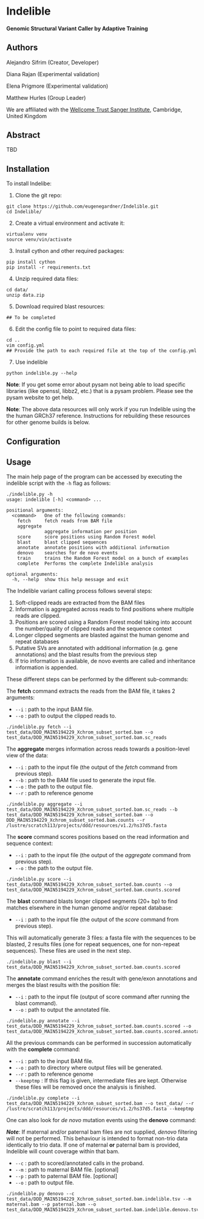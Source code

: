 # Indelible
#### Genomic Structural Variant Caller by Adaptive Training

## Authors

Alejandro Sifrim (Creator, Developer)

Diana Rajan (Experimental validation)

Elena Prigmore (Experimental validation)

Matthew Hurles (Group Leader)

We are affiliated with the [Wellcome Trust Sanger Institute](http://www.sanger.ac.uk/science/groups/hurles-group), Cambridge, United Kingdom

## Abstract

TBD

## Installation

To install Indelibe:

1. Clone the git repo:

```
git clone https://github.com/eugenegardner/Indelible.git
cd Indelible/
```

2. Create a virtual environment and activate it:

```
virtualenv venv
source venv/vin/activate
```

3. Install cython and other required packages:

```
pip install cython
pip install -r requirements.txt
```

4. Unzip required data files:

```
cd data/
unzip data.zip
```

5. Download required blast resources:

```
## To be completed
```

6. Edit the config file to point to required data files:

```
cd ..
vim config.yml
## Provide the path to each required file at the top of the config.yml
```

7. Use indelible

```
python indelible.py --help
```

**Note**: If you get some error about pysam not being able to load specific libraries (like openssl, libbz2, etc.) that is a pysam problem. Please see the pysam website to get help.

**Note**: The above data resources will only work if you run Indelible using the the human GRCh37 reference. Instructions for rebuilding these resources for other genome builds is below.

## Configuration

## Usage

The main help page of the program can be accessed by executing the indelible script with the `-h` flag as follows:

```
./indelible.py -h
usage: indelible [-h] <command> ...

positional arguments:
  <command>   One of the following commands:
    fetch     fetch reads from BAM file
    aggregate
              aggregate information per position
    score     score positions using Random Forest model
    blast     blast clipped sequences
    annotate  annotate positions with additional information
    denovo    searches for de novo events
    train     trains the Random Forest model on a bunch of examples
    complete  Performs the complete Indelible analysis

optional arguments:
  -h, --help  show this help message and exit
```

The Indelible variant calling process follows several steps:

1. Soft-clipped reads are extracted from the BAM files
2. Information is aggregated across reads to find positions where multiple reads are clipped.
3. Positions are scored using a Random Forest model taking into account the number/quality of clipped reads and the sequence context
4. Longer clipped segments are blasted against the human genome and repeat databases
4. Putative SVs are annotated with additional information (e.g. gene annotations) and the blast results from the previous step
5. If trio information is available, de novo events are called and inheritance information is appended.

These different steps can be performed by the different sub-commands:

The **fetch** command extracts the reads from the BAM file, it takes 2 arguments:

* `--i` : path to the input BAM file.
* `--o` : path to output the clipped reads to.

```
./indelible.py fetch --i test_data/DDD_MAIN5194229_Xchrom_subset_sorted.bam --o test_data/DDD_MAIN5194229_Xchrom_subset_sorted.bam.sc_reads
```

The **aggregate** merges information across reads towards a position-level view of the data:

* `--i` : path to the input file (the output of the *fetch* command from previous step).
* `--b` : path to the BAM file used to generate the input file.
* `--o` : the path to the output file.
* `--r` : path to reference genome 

```
./indelible.py aggregate --i test_data/DDD_MAIN5194229_Xchrom_subset_sorted.bam.sc_reads --b test_data/DDD_MAIN5194229_Xchrom_subset_sorted.bam --o DDD_MAIN5194229_Xchrom_subset_sorted.bam.counts --r /lustre/scratch113/projects/ddd/resources/v1.2/hs37d5.fasta
```

The **score** command scores positions based on the read information and sequence context:

* `--i` : path to the input file (the output of the *aggregate* command from previous step).
* `--o` : the path to the output file.

```
./indelible.py score --i test_data/DDD_MAIN5194229_Xchrom_subset_sorted.bam.counts --o test_data/DDD_MAIN5194229_Xchrom_subset_sorted.bam.counts.scored
```

The **blast** command blasts longer clipped segments (20+ bp) to find matches elsewhere in the human genome and/or repeat database:
* `--i` :  path to the input file (the output of the *score* command from previous step).

This will automatically generate 3 files: a fasta file with the sequences to be blasted, 2 results files (one for repeat sequences, one for non-repeat sequences). These files are used in the next step.

```
./indelible.py blast --i test_data/DDD_MAIN5194229_Xchrom_subset_sorted.bam.counts.scored
```

The **annotate** command enriches the result with gene/exon annotations and merges the blast results with the position file:

* `--i` : path to the input file (output of score command after running the blast command).
* `--o` : path to output the annotated file.

```
./indelible.py annotate --i test_data/DDD_MAIN5194229_Xchrom_subset_sorted.bam.counts.scored --o test_data/DDD_MAIN5194229_Xchrom_subset_sorted.bam.counts.scored.annotated
```

All the previous commands can be performed in succession automatically with the **complete** command:

* `--i` : path to the input BAM file.
* `--o` : path to directory where output files will be generated.
* `--r` : path to reference genome
* `--keeptmp` : If this flag is given, intermediate files are kept. Otherwise these files will be removed once the analysis is finished.

```
./indelible.py complete --i test_data/DDD_MAIN5194229_Xchrom_subset_sorted.bam --o test_data/ --r /lustre/scratch113/projects/ddd/resources/v1.2/hs37d5.fasta --keeptmp
```

One can also look for *de novo* mutation events using the **denovo** command:

***Note***: If maternal and/or paternal bam files are not supplied, *denovo* filtering will not be performed. This behaviour is intended to format non-trio data identically to trio data. If one of maternal **or** paternal bam is provided, Indelible will count coverage within that bam.

* `--c` : path to scored/annotated calls in the proband.
* `--m` : path to maternal BAM file. [optional]
* `--p` : path to paternal BAM file. [optional]
* `--o` : path to output file.

```
./indelible.py denovo --c test_data/DDD_MAIN5194229_Xchrom_subset_sorted.bam.indelible.tsv --m maternal.bam --p paternal.bam --o test_data/DDD_MAIN5194229_Xchrom_subset_sorted.bam.indelible.denovo.tsv
```

